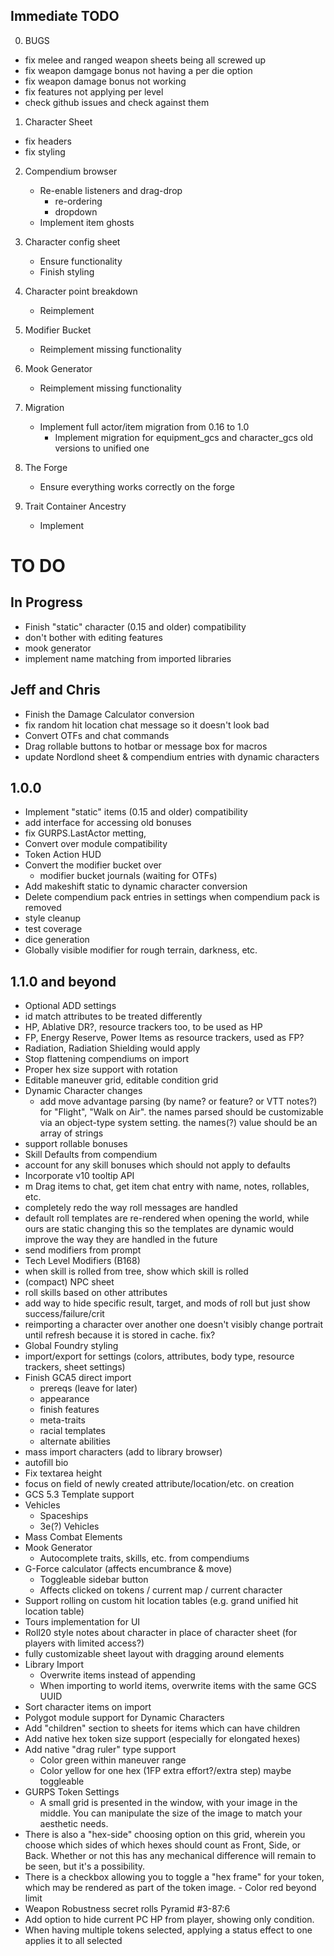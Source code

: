 ## Immediate TODO

0. BUGS

-   fix melee and ranged weapon sheets being all screwed up
-   fix weapon damgage bonus not having a per die option
-   fix weapon damage bonus not working
-   fix features not applying per level
-   check github issues and check against them

1. Character Sheet

-   fix headers
-   fix styling

2. Compendium browser

    - Re-enable listeners and drag-drop
        - re-ordering
        - dropdown
    - Implement item ghosts

3. Character config sheet

    - Ensure functionality
    - Finish styling

4. Character point breakdown

    - Reimplement

5. Modifier Bucket

    - Reimplement missing functionality

6. Mook Generator

    - Reimplement missing functionality

7. Migration

    - Implement full actor/item migration from 0.16 to 1.0
        - Implement migration for equipment_gcs and character_gcs old versions to unified one

8. The Forge

    - Ensure everything works correctly on the forge

9. Trait Container Ancestry

    - Implement

# TO DO

## In Progress

-   Finish "static" character (0.15 and older) compatibility
-   don't bother with editing features
-   mook generator
-   implement name matching from imported libraries

## Jeff and Chris

-   Finish the Damage Calculator conversion
-   fix random hit location chat message so it doesn't look bad
-   Convert OTFs and chat commands
-   Drag rollable buttons to hotbar or message box for macros
-   update Nordlond sheet & compendium entries with dynamic characters

## 1.0.0

-   Implement "static" items (0.15 and older) compatibility
-   add interface for accessing old bonuses
-   fix GURPS.LastActor metting,
-   Convert over module compatibility
-   Token Action HUD
-   Convert the modifier bucket over
    -   modifier bucket journals (waiting for OTFs)
-   Add makeshift static to dynamic character conversion
-   Delete compendium pack entries in settings when compendium pack is removed
-   style cleanup
-   test coverage
-   dice generation
-   Globally visible modifier for rough terrain, darkness, etc.

## 1.1.0 and beyond

-   Optional ADD settings
-   id match attributes to be treated differently
-   HP, Ablative DR?, resource trackers too, to be used as HP
-   FP, Energy Reserve, Power Items as resource trackers, used as FP?
-   Radiation, Radiation Shielding would apply
-   Stop flattening compendiums on import
-   Proper hex size support with rotation
-   Editable maneuver grid, editable condition grid
-   Dynamic Character changes
    -   add move advantage parsing (by name? or feature? or VTT notes?) for "Flight", "Walk on Air".
        the names parsed should be customizable via an object-type system setting. the names(?) value should be an array of strings
-   support rollable bonuses
-   Skill Defaults from compendium
-   account for any skill bonuses which should not apply to defaults
-   Incorporate v10 tooltip API
-   m Drag items to chat, get item chat entry with name, notes, rollables, etc.
-   completely redo the way roll messages are handled
-   default roll templates are re-rendered when opening the world, while ours are static
    changing this so the templates are dynamic would improve the way they are handled in the future
-   send modifiers from prompt
-   Tech Level Modifiers (B168)
-   when skill is rolled from tree, show which skill is rolled
-   (compact) NPC sheet
-   roll skills based on other attributes
-   add way to hide specific result, target, and mods of roll but just show success/failure/crit
-   reimporting a character over another one doesn't visibly change portrait until refresh because it is stored in cache. fix?
-   Global Foundry styling
-   import/export for settings (colors, attributes, body type, resource trackers, sheet settings)
-   Finish GCA5 direct import
    -   prereqs (leave for later)
    -   appearance
    -   finish features
    -   meta-traits
    -   racial templates
    -   alternate abilities
-   mass import characters (add to library browser)
-   autofill bio
-   Fix textarea height
-   focus on field of newly created attribute/location/etc. on creation
-   GCS 5.3 Template support
-   Vehicles
    -   Spaceships
    -   3e(?) Vehicles
-   Mass Combat Elements
-   Mook Generator
    -   Autocomplete traits, skills, etc. from compendiums
-   G-Force calculator (affects encumbrance & move)
    -   Toggleable sidebar button
    -   Affects clicked on tokens / current map / current character
-   Support rolling on custom hit location tables (e.g. grand unified hit location table)
-   Tours implementation for UI
-   Roll20 style notes about character in place of character sheet (for players with limited access?)
-   fully customizable sheet layout with dragging around elements
-   Library Import
    -   Overwrite items instead of appending
    -   When importing to world items, overwrite items with the same GCS UUID
-   Sort character items on import
-   Polygot module support for Dynamic Characters
-   Add "children" section to sheets for items which can have children
-   Add native hex token size support (especially for elongated hexes)
-   Add native "drag ruler" type support
    -   Color green within maneuver range
    -   Color yellow for one hex (1FP extra effort?/extra step) maybe toggleable
-   GURPS Token Settings
    -   A small grid is presented in the window, with your image in the middle. You can manipulate the size of the image to match your aesthetic needs.
-   There is also a "hex-side" choosing option on this grid, wherein you choose which sides of which hexes should count as Front, Side, or Back. Whether or not this has any mechanical difference will remain to be seen, but it's a possibility.
-   There is a checkbox allowing you to toggle a "hex frame" for your token, which may be rendered as part of the token image. - Color red beyond limit
-   Weapon Robustness secret rolls Pyramid #3-87:6
-   Add option to hide current PC HP from player, showing only condition.
-   When having multiple tokens selected, applying a status effect to one applies it to all selected
